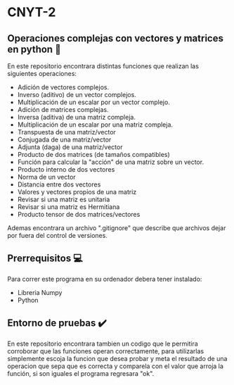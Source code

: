 # CNYT-2
## Operaciones complejas con vectores y matrices en python 🧾
En este repositorio encontrara distintas funciones que realizan las siguientes operaciones: 
- Adición de vectores complejos.
- Inverso (aditivo) de un vector complejos.
- Multiplicación de un escalar por un vector complejo.
- Adición de matrices complejas.
- Inversa (aditiva) de una matriz compleja.
- Multiplicación de un escalar por una matriz compleja.
- Transpuesta de una matriz/vector
- Conjugada de una matriz/vector
- Adjunta (daga) de una matriz/vector
- Producto de dos matrices (de tamaños compatibles)
- Función para calcular la "acción" de una matriz sobre un vector.
- Producto interno de dos vectores
- Norma de un vector
- Distancia entre dos vectores
- Valores  y vectores propios de una matriz
- Revisar si una matriz es unitaria
- Revisar si una matriz es Hermitiana
- Producto tensor de dos matrices/vectores

Ademas encontrara un archivo ".gitignore" que describe que archivos dejar por fuera del control de versiones. 


## Prerrequisitos 💻
Para correr este programa en su ordenador debera tener instalado:

- Libreria Numpy
- Python

## Entorno de pruebas ✔️
En este repositorio encontrara tambien un codigo que le permitira corroborar que las funciones operan correctamente,
para utilizarlas simplemente escoja la funcion que desea probar y meta el resultado de una operacion que sepa que es correcta
y comparela con el valor que arroja la función, si son iguales el programa regresara "ok".

